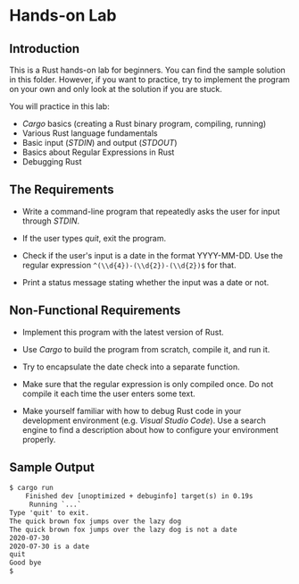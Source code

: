 # Hands-on Lab

## Introduction

This is a Rust hands-on lab for beginners. You can find the sample solution in this folder. However, if you want to practice, try to implement the program on your own and only look at the solution if you are stuck.

You will practice in this lab:

* *Cargo* basics (creating a Rust binary program, compiling, running)
* Various Rust language fundamentals
* Basic input (*STDIN*) and output (*STDOUT*)
* Basics about Regular Expressions in Rust
* Debugging Rust

## The Requirements

* Write a command-line program that repeatedly asks the user for input through *STDIN*.
  
* If the user types *quit*, exit the program.

* Check if the user's input is a date in the format YYYY-MM-DD. Use the regular expression `^(\\d{4})-(\\d{2})-(\\d{2})$` for that.

* Print a status message stating whether the input was a date or not.

## Non-Functional Requirements

* Implement this program with the latest version of Rust.

* Use *Cargo* to build the program from scratch, compile it, and run it.

* Try to encapsulate the date check into a separate function.

* Make sure that the regular expression is only compiled once. Do not compile it each time the user enters some text.

* Make yourself familiar with how to debug Rust code in your development environment (e.g. *Visual Studio Code*). Use a search engine to find a description about how to configure your environment properly.

## Sample Output

```txt
$ cargo run
    Finished dev [unoptimized + debuginfo] target(s) in 0.19s
     Running `...`
Type 'quit' to exit.
The quick brown fox jumps over the lazy dog
The quick brown fox jumps over the lazy dog is not a date
2020-07-30
2020-07-30 is a date
quit
Good bye
$
```
